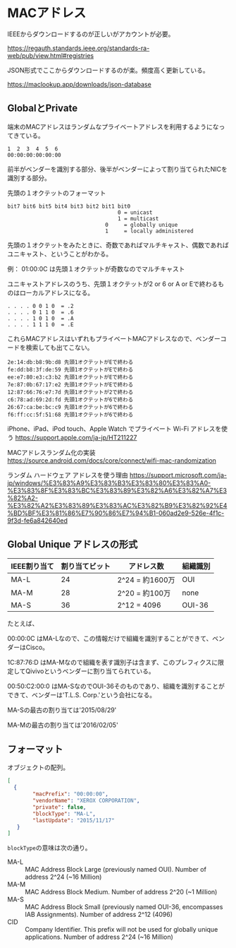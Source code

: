 # MACアドレス

IEEEからダウンロードするのが正しいがアカウントが必要。

https://regauth.standards.ieee.org/standards-ra-web/pub/view.html#registries


JSON形式でここからダウンロードするのが楽。頻度高く更新している。

https://maclookup.app/downloads/json-database



## GlobalとPrivate

端末のMACアドレスはランダムなプライベートアドレスを利用するようになってきている。

```text
1  2  3  4  5  6
00:00:00:00:00:00
```

前半がベンダーを識別する部分、後半がベンダーによって割り当てられたNICを識別する部分。

先頭の１オクテットのフォーマット

```text
bit7 bit6 bit5 bit4 bit3 bit2 bit1 bit0
                                   0 = unicast
                                   1 = multicast
                               0     = globally unique
                               1     = locally administered
```

先頭の１オクテットをみたときに、奇数であればマルチキャスト、偶数であればユニキャスト、ということがわかる。

例： 01:00:0C は先頭１オクテットが奇数なのでマルチキャスト

ユニキャストアドレスのうち、先頭１オクテットが2 or 6 or A or Eで終わるものはローカルアドレスになる。

```text
. . . . 0 0 1 0  = .2
. . . . 0 1 1 0  = .6
. . . . 1 0 1 0  = .A
. . . . 1 1 1 0  = .E
```

これらMACアドレスはいずれもプライベートMACアドレスなので、ベンダーコードを検索しても出てこない。

```text
2e:14:db:b8:9b:d8 先頭1オクテットがEで終わる
fe:dd:b8:3f:de:59 先頭1オクテットがEで終わる
ee:e7:80:e3:c3:b2 先頭1オクテットがEで終わる
7e:87:0b:67:17:e2 先頭1オクテットがEで終わる
12:87:66:76:e7:7d 先頭1オクテットが2で終わる
c6:78:ad:69:2d:fd 先頭1オクテットが6で終わる
26:67:ca:be:bc:c9 先頭1オクテットが6で終わる
f6:ff:cc:5f:51:68 先頭1オクテットが6で終わる
```

iPhone、iPad、iPod touch、Apple Watch でプライベート Wi-Fi アドレスを使う
https://support.apple.com/ja-jp/HT211227


MACアドレスランダム化の実装
https://source.android.com/docs/core/connect/wifi-mac-randomization

ランダム ハードウェア アドレスを使う理由
https://support.microsoft.com/ja-jp/windows/%E3%83%A9%E3%83%B3%E3%83%80%E3%83%A0-%E3%83%8F%E3%83%BC%E3%83%89%E3%82%A6%E3%82%A7%E3%82%A2-%E3%82%A2%E3%83%89%E3%83%AC%E3%82%B9%E3%82%92%E4%BD%BF%E3%81%86%E7%90%86%E7%94%B1-060ad2e9-526e-4f1c-9f3d-fe6a842640ed


## Global Unique アドレスの形式

| IEEE割り当て | 割り当てビット |  アドレス数      | 組織識別 |
| ----------- | ------------- | --------------- | ------- |
| MA-L        |  24           | 2^24 = 約1600万 | OUI     |
| MA-M        |  28           | 2^20 = 約100万  | none    |
| MA-S        |  36           | 2^12 = 4096    | OUI-36   |


たとえば、

00:00:0C はMA-Lなので、この情報だけで組織を識別することができて、ベンダーはCisco。

1C:87:76:D はMA-Mなので組織を表す識別子は含まず、このプレフィクスに限定してQivivoというベンダーに割り当てられている。

00:50:C2:00:0 はMA-SなのでOUI-36そのものであり、組織を識別することができて、ベンダーは'T.L.S. Corp.'という会社になる。

MA-Sの最古の割り当ては'2015/08/29'

MA-Mの最古の割り当ては'2016/02/05'


## フォーマット

オブジェクトの配列。

```json
[
  {
        "macPrefix": "00:00:00",
        "vendorName": "XEROX CORPORATION",
        "private": false,
        "blockType": "MA-L",
        "lastUpdate": "2015/11/17"
   }
]
```

`blockType`の意味は次の通り。

<dl>
  <dt>MA-L</dt>
  <dd>MAC Address Block Large (previously named OUI). Number of address 2^24 (~16 Million)</dd>

  <dt>MA-M</dt>
  <dd>MAC Address Block Medium. Number of address 2^20 (~1 Million)</dd>

  <dt>MA-S</dt>
  <dd>MAC Address Block Small (previously named OUI-36, encompasses IAB Assignments). Number of address 2^12 (4096)</dd>

  <dt>CID</dt>
  <dd>Company Identifier. This prefix will not be used for globally unique applications. Number of address 2^24 (~16 Million)</dd>
</dl>
